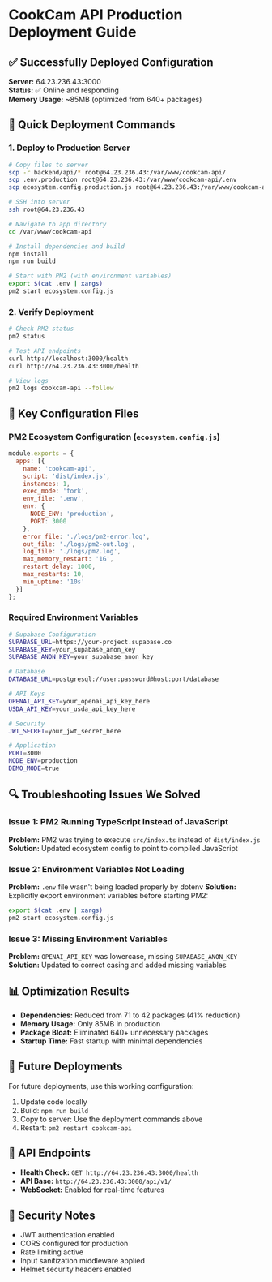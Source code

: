 # CookCam API Production Deployment Guide

## ✅ Successfully Deployed Configuration

**Server:** 64.23.236.43:3000  
**Status:** ✅ Online and responding  
**Memory Usage:** ~85MB (optimized from 640+ packages)  

## 🚀 Quick Deployment Commands

### 1. Deploy to Production Server
```bash
# Copy files to server
scp -r backend/api/* root@64.23.236.43:/var/www/cookcam-api/
scp .env.production root@64.23.236.43:/var/www/cookcam-api/.env
scp ecosystem.config.production.js root@64.23.236.43:/var/www/cookcam-api/ecosystem.config.js

# SSH into server
ssh root@64.23.236.43

# Navigate to app directory
cd /var/www/cookcam-api

# Install dependencies and build
npm install
npm run build

# Start with PM2 (with environment variables)
export $(cat .env | xargs)
pm2 start ecosystem.config.js
```

### 2. Verify Deployment
```bash
# Check PM2 status
pm2 status

# Test API endpoints
curl http://localhost:3000/health
curl http://64.23.236.43:3000/health

# View logs
pm2 logs cookcam-api --follow
```

## 🔧 Key Configuration Files

### PM2 Ecosystem Configuration (`ecosystem.config.js`)
```javascript
module.exports = {
  apps: [{
    name: 'cookcam-api',
    script: 'dist/index.js',
    instances: 1,
    exec_mode: 'fork',
    env_file: '.env',
    env: {
      NODE_ENV: 'production',
      PORT: 3000
    },
    error_file: './logs/pm2-error.log',
    out_file: './logs/pm2-out.log',
    log_file: './logs/pm2.log',
    max_memory_restart: '1G',
    restart_delay: 1000,
    max_restarts: 10,
    min_uptime: '10s'
  }]
};
```

### Required Environment Variables
```bash
# Supabase Configuration
SUPABASE_URL=https://your-project.supabase.co
SUPABASE_KEY=your_supabase_anon_key
SUPABASE_ANON_KEY=your_supabase_anon_key

# Database
DATABASE_URL=postgresql://user:password@host:port/database

# API Keys
OPENAI_API_KEY=your_openai_api_key_here
USDA_API_KEY=your_usda_api_key_here

# Security
JWT_SECRET=your_jwt_secret_here

# Application
PORT=3000
NODE_ENV=production
DEMO_MODE=true
```

## 🔍 Troubleshooting Issues We Solved

### Issue 1: PM2 Running TypeScript Instead of JavaScript
**Problem:** PM2 was trying to execute `src/index.ts` instead of `dist/index.js`
**Solution:** Updated ecosystem config to point to compiled JavaScript

### Issue 2: Environment Variables Not Loading
**Problem:** `.env` file wasn't being loaded properly by dotenv
**Solution:** Explicitly export environment variables before starting PM2:
```bash
export $(cat .env | xargs)
pm2 start ecosystem.config.js
```

### Issue 3: Missing Environment Variables
**Problem:** `OPENAI_API_KEY` was lowercase, missing `SUPABASE_ANON_KEY`
**Solution:** Updated to correct casing and added missing variables

## 📊 Optimization Results

- **Dependencies:** Reduced from 71 to 42 packages (41% reduction)
- **Memory Usage:** Only 85MB in production
- **Package Bloat:** Eliminated 640+ unnecessary packages
- **Startup Time:** Fast startup with minimal dependencies

## 🔄 Future Deployments

For future deployments, use this working configuration:

1. Update code locally
2. Build: `npm run build` 
3. Copy to server: Use the deployment commands above
4. Restart: `pm2 restart cookcam-api`

## 📝 API Endpoints

- **Health Check:** `GET http://64.23.236.43:3000/health`
- **API Base:** `http://64.23.236.43:3000/api/v1/`
- **WebSocket:** Enabled for real-time features

## 🔐 Security Notes

- JWT authentication enabled
- CORS configured for production
- Rate limiting active
- Input sanitization middleware applied
- Helmet security headers enabled 
